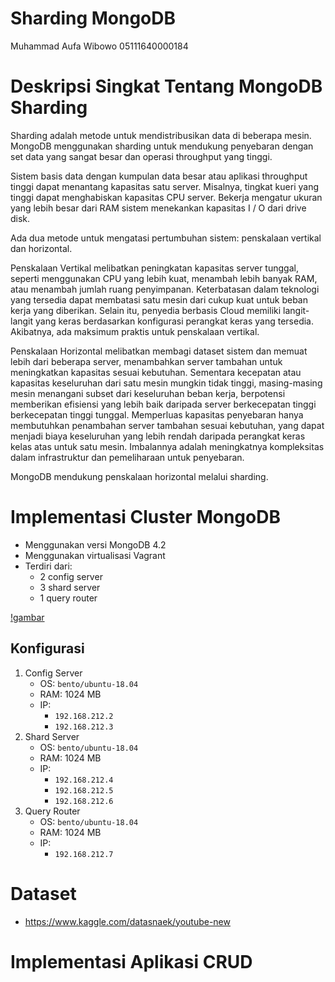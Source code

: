 # Sharding MongoDB
 
 Muhammad Aufa Wibowo 05111640000184

# Deskripsi Singkat Tentang MongoDB Sharding
Sharding adalah metode untuk mendistribusikan data di beberapa mesin. MongoDB menggunakan sharding untuk mendukung penyebaran dengan set data yang sangat besar dan operasi throughput yang tinggi.

Sistem basis data dengan kumpulan data besar atau aplikasi throughput tinggi dapat menantang kapasitas satu server. Misalnya, tingkat kueri yang tinggi dapat menghabiskan kapasitas CPU server. Bekerja mengatur ukuran yang lebih besar dari RAM sistem menekankan kapasitas I / O dari drive disk.

Ada dua metode untuk mengatasi pertumbuhan sistem: penskalaan vertikal dan horizontal.

Penskalaan Vertikal melibatkan peningkatan kapasitas server tunggal, seperti menggunakan CPU yang lebih kuat, menambah lebih banyak RAM, atau menambah jumlah ruang penyimpanan. Keterbatasan dalam teknologi yang tersedia dapat membatasi satu mesin dari cukup kuat untuk beban kerja yang diberikan. Selain itu, penyedia berbasis Cloud memiliki langit-langit yang keras berdasarkan konfigurasi perangkat keras yang tersedia. Akibatnya, ada maksimum praktis untuk penskalaan vertikal.

Penskalaan Horizontal melibatkan membagi dataset sistem dan memuat lebih dari beberapa server, menambahkan server tambahan untuk meningkatkan kapasitas sesuai kebutuhan. Sementara kecepatan atau kapasitas keseluruhan dari satu mesin mungkin tidak tinggi, masing-masing mesin menangani subset dari keseluruhan beban kerja, berpotensi memberikan efisiensi yang lebih baik daripada server berkecepatan tinggi berkecepatan tinggi tunggal. Memperluas kapasitas penyebaran hanya membutuhkan penambahan server tambahan sesuai kebutuhan, yang dapat menjadi biaya keseluruhan yang lebih rendah daripada perangkat keras kelas atas untuk satu mesin. Imbalannya adalah meningkatnya kompleksitas dalam infrastruktur dan pemeliharaan untuk penyebaran.

MongoDB mendukung penskalaan horizontal melalui sharding.

# Implementasi Cluster MongoDB
- Menggunakan versi MongoDB 4.2
- Menggunakan virtualisasi Vagrant
- Terdiri dari:
    - 2 config server
    - 3 shard server
    - 1 query router

[!gambar](img/main.jpg)

## Konfigurasi
1. Config Server
   - OS: `bento/ubuntu-18.04`
   - RAM: 1024 MB
   - IP:
     -  `192.168.212.2`
     -  `192.168.212.3`
2. Shard Server
   - OS: `bento/ubuntu-18.04`
   - RAM: 1024 MB
   - IP:
     -  `192.168.212.4`
     -  `192.168.212.5`
     -  `192.168.212.6`
3. Query Router
   - OS: `bento/ubuntu-18.04`
   - RAM: 1024 MB
   - IP:
     -  `192.168.212.7`

# Dataset
- https://www.kaggle.com/datasnaek/youtube-new

# Implementasi Aplikasi CRUD



